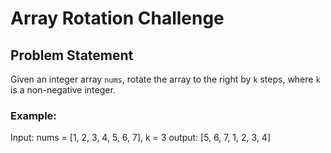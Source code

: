 # Array Rotation Challenge

## Problem Statement

Given an integer array `nums`, rotate the array to the right by `k` steps, where `k` is a non-negative integer.

### Example:

Input:
nums = [1, 2, 3, 4, 5, 6, 7], k = 3
output:
[5, 6, 7, 1, 2, 3, 4]
